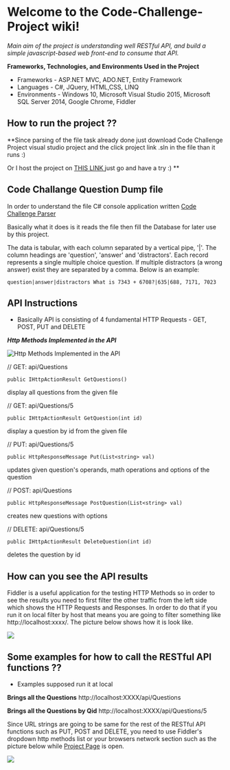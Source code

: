 
# Welcome to the Code-Challenge-Project wiki!

_Main aim of the project is understanding well RESTful API, and build a simple javascript-based web front-end to consume that API._

**Frameworks, Technologies, and Environments Used in the Project**
* Frameworks - 
ASP.NET MVC, ADO.NET, Entity Framework  
* Languages -
C#, JQuery, HTML,CSS, LINQ
* Environments -
Windows 10, Microsoft Visual Studio 2015, Microsoft SQL Server 2014, Google Chrome, Fiddler 


## How to run the project ??

**Since parsing of the file task already done just download Code Challenge Project visual studio project and the click project link .sln in the file than it runs :) 

Or I host the project on [THIS LINK ](http://albayraktaroglu.net/) just go and have a try :) 
**

## Code Challange Question Dump file 

In order to understand the file C# console application written [Code Challenge Parser](https://github.com/albayraktaroglu/Code-Challenge-Parser)

Basically what it does is it reads the file then fill the Database for later use by this project. 

The data is tabular, with each column separated by a vertical pipe, '|'. The column headings are 'question', 'answer' and 'distractors'. Each record represents a single multiple choice question. If multiple distractors (a wrong answer) exist they are separated by a comma. Below is an example: 

`question|answer|distractors What is 7343 + 6708?|635|688, 7171, 7023 `

## API Instructions
* Basically API is consisting of 4 fundamental HTTP Requests - GET, POST, PUT and DELETE 

**_Http Methods Implemented in the API_**

![Http Methods Implemented in the API](https://maxoffsky.com/word/wp-content/uploads/2012/11/RESTful-API-design-620x263.jpg)

// GET: api/Questions

`public IHttpActionResult GetQuestions()`

display all questions from the given file

// GET: api/Questions/5

`public IHttpActionResult GetQuestion(int id)`

display a question by id from the given file

// PUT: api/Questions/5

`public HttpResponseMessage Put(List<string> val)`

updates given question's operands, math operations and options of the question  

// POST: api/Questions

`public HttpResponseMessage PostQuestion(List<string> val)`

creates new questions with options

// DELETE: api/Questions/5

`public IHttpActionResult DeleteQuestion(int id)`

deletes the question by id


## How can you see the API results 

Fiddler is a useful application for the testing HTTP Methods so in order to see the results you need to first filter the other traffic from the left side which shows the HTTP Requests and Responses. In order to do that if you run it on local filter by host that means you are going to filter something like http://localhost:xxxx/. The picture below shows how it is look like. 

![](https://www.blackbaud.com/files/support/guides/infinitydevguide/Subsystems/tasks-developer-help/Content/Resources/Images/InfinityWebAPI/UsingFiddlerWalkthru5_746x417.png)


## Some examples for how to call the RESTful API functions ?? 

* Examples supposed run it at local 

**Brings all the Questions**
http://localhost:XXXX/api/Questions

**Brings all the Questions by Qid**
http://localhost:XXXX/api/Questions/5

Since URL strings are going to be same for the rest of the RESTful API functions such as PUT, POST and DELETE, you need to use Fiddler's dropdown http methods list  or your browsers network section such as the picture below while [Project Page](http://albayraktaroglu.net) is open. 

![](http://blog.mozilla.org/hacks/files/2013/05/network-monitor.png)






